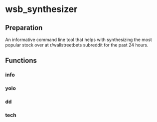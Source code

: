 # wsb_synthesizer

## Preparation

An informative command line tool that helps with synthesizing the most popular stock over at r/wallstreetbets subreddit for the past 24 hours.

## Functions

### info

### yolo

### dd

### tech
